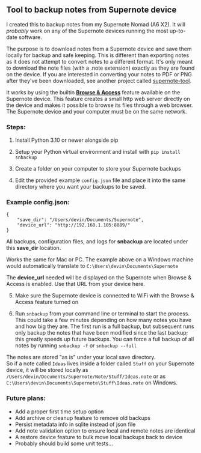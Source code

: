 ## Tool to backup notes from Supernote device

I created this to backup notes from my Supernote Nomad (A6 X2). It will *probably* work on any of the Supernote devices running the most up-to-date software.

The purpose is to download notes from a Supernote device and save them locally for backup and safe keeping. This is different than exporting notes as it does not attempt to convert notes to a different format. It's only meant to download the note files (with a .note extension) exactly as they are found on the device. If you are interested in converting your notes to PDF or PNG after they've been downloaded, see another project called [supernote-tool](https://github.com/jya-dev/supernote-tool).

It works by using the builtin [**Browse & Access**](https://support.supernote.com/en_US/Tools-Features/wi-fi-transfer) feature available on the Supernote device. This feature creates a small http web server directly on the device and makes it possible to browse its files through a web browser. The Supernote device and your computer must be on the same network.

### Steps:

1. Install Python 3.10 or newer alongside pip

2. Setup your Python virtual environment and install with `pip install snbackup`

3. Create a folder on your computer to store your Supernote backups

4. Edit the provided example `config.json` file and place it into the same directory where you want your backups to be saved.

### Example config.json:
```
{
    "save_dir": "/Users/devin/Documents/Supernote",
    "device_url": "http://192.168.1.105:8089/"
}
```

All backups, configuration files, and logs for **snbackup** are located under this **save_dir** location.  

Works the same for Mac or PC. The example above on a Windows machine would automatically translate to `C:\Users\devin\Documents\Supernote`

The **device_url** needed will be displayed on the Supernote when Browse & Access is enabled. Use that URL from your device here.

5. Make sure the Supernote device is connected to WiFi with the Browse & Access feature turned on

6. Run `snbackup` from your command line or terminal to start the process. This could take a few minutes depending on how many notes you have and how big they are. The first run is a full backup, but subsequent runs only backup the notes that have been modified since the last backup; this greatly speeds up future backups. You can force a full backup of all notes by running `snbackup -f` or `snbackup --full`

The notes are stored "as is" under your local save directory.  
So if a note called `Ideas` lives inside a folder called `Stuff` on your Supernote device, it will be stored locally as `/Users/devin/Documents/Supernote/Note/Stuff/Ideas.note` or as `C:\Users\devin\Documents\Supernote\Stuff\Ideas.note` on Windows.
  

### Future plans:
- Add a proper first time setup option
- Add archive or cleanup feature to remove old backups
- Persist metadata info in sqlite instead of json file
- Add note validation option to ensure local and remote notes are identical
- A restore device feature to bulk move local backups back to device
- Probably should build some unit tests...
